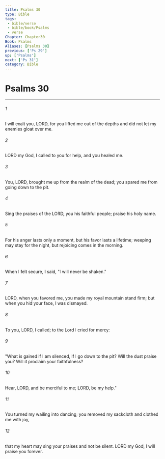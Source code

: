```yaml
---
title: Psalms 30
type: Bible
tags:
 - bible/verse
 - bible/book/Psalms
 - verse
Chapter: Chapter30
Book: Psalms
Aliases: [Psalms 30]
previous: ['Ps 29']
up: ['Psalms']
next: ['Ps 31']
category: Bible
---
```

# Psalms 30

***


###### 1 
I will exalt you, LORD, for you lifted me out of the depths and did not let my enemies gloat over me. 

###### 2 
LORD my God, I called to you for help, and you healed me. 

###### 3 
You, LORD, brought me up from the realm of the dead; you spared me from going down to the pit. 

###### 4 
Sing the praises of the LORD, you his faithful people; praise his holy name. 

###### 5 
For his anger lasts only a moment, but his favor lasts a lifetime; weeping may stay for the night, but rejoicing comes in the morning. 

###### 6 
When I felt secure, I said, "I will never be shaken." 

###### 7 
LORD, when you favored me, you made my royal mountain stand firm; but when you hid your face, I was dismayed. 

###### 8 
To you, LORD, I called; to the Lord I cried for mercy: 

###### 9 
"What is gained if I am silenced, if I go down to the pit? Will the dust praise you? Will it proclaim your faithfulness? 

###### 10 
Hear, LORD, and be merciful to me; LORD, be my help." 

###### 11 
You turned my wailing into dancing; you removed my sackcloth and clothed me with joy, 

###### 12 
that my heart may sing your praises and not be silent. LORD my God, I will praise you forever. 

